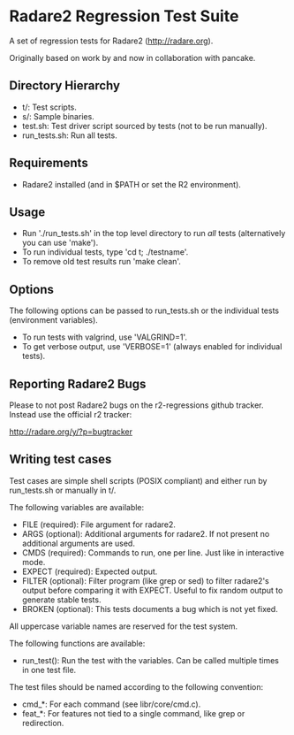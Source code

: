 Radare2 Regression Test Suite
=============================

A set of regression tests for Radare2 (http://radare.org).

Originally based on work by and now in collaboration with pancake.

Directory Hierarchy
-------------------

 * t/:           Test scripts.
 * s/:           Sample binaries.
 * test.sh:      Test driver script sourced by tests (not to be run manually).
 * run_tests.sh: Run all tests.

Requirements
------------

 * Radare2 installed (and in $PATH or set the R2 environment).

Usage
-----

 * Run './run_tests.sh' in the top level directory to run *all* tests
   (alternatively you can use 'make').
 * To run individual tests, type 'cd t; ./testname'.
 * To remove old test results run 'make clean'.

Options
-------

The following options can be passed to run_tests.sh or the individual tests
(environment variables).

 * To run tests with valgrind, use 'VALGRIND=1'.
 * To get verbose output, use 'VERBOSE=1' (always enabled for individual
   tests).

Reporting Radare2 Bugs
----------------------

Please to not post Radare2 bugs on the r2-regressions github tracker. Instead
use the official r2 tracker:

http://radare.org/y/?p=bugtracker

Writing test cases
------------------

Test cases are simple shell scripts (POSIX compliant) and either run by
run_tests.sh or manually in t/.

The following variables are available:

 * FILE (required): File argument for radare2.
 * ARGS (optional): Additional arguments for radare2. If not present no
                    additional arguments are used.
 * CMDS (required): Commands to run, one per line. Just like in interactive
                    mode.
 * EXPECT (required): Expected output.
 * FILTER (optional): Filter program (like grep or sed) to filter radare2's
                      output before comparing it with EXPECT. Useful to fix
                      random output to generate stable tests.
 * BROKEN (optional): This tests documents a bug which is not yet fixed.

All uppercase variable names are reserved for the test system.

The following functions are available:

 * run_test(): Run the test with the variables. Can be called multiple times
               in one test file.

The test files should be named according to the following convention:

 * cmd_*: For each command (see libr/core/cmd.c).
 * feat_*: For features not tied to a single command, like grep or
           redirection.
